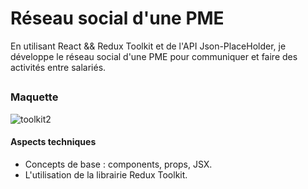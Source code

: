 # Réseau social d'une PME 
En utilisant React && Redux Toolkit et de l'API Json-PlaceHolder, je développe le réseau social d'une PME  pour communiquer et faire des activités entre salariés.
##

 ### Maquette
![toolkit2](https://github.com/Soulman2131/reseau-externe/assets/109850920/b4bd61b9-0425-4885-8c62-96884b99d4dc)


#### Aspects techniques
- Concepts de base : components, props, JSX.
- L'utilisation de la librairie Redux Toolkit.

